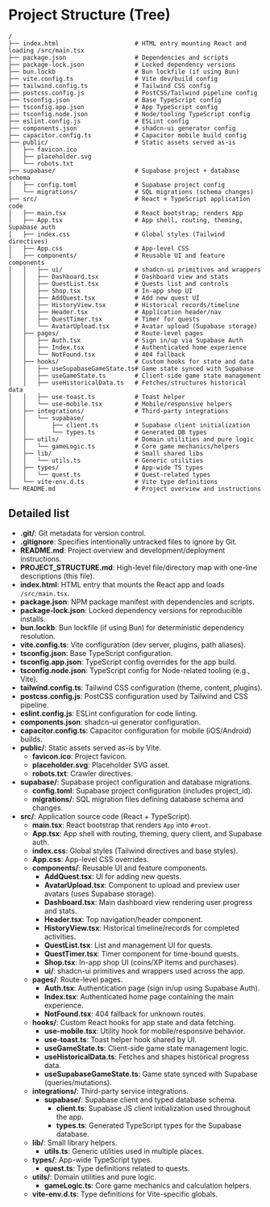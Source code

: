 # Project Structure (Tree)

```text
/
├── index.html                     # HTML entry mounting React and loading /src/main.tsx
├── package.json                   # Dependencies and scripts
├── package-lock.json              # Locked dependency versions
├── bun.lockb                      # Bun lockfile (if using Bun)
├── vite.config.ts                 # Vite dev/build config
├── tailwind.config.ts             # Tailwind CSS config
├── postcss.config.js              # PostCSS/Tailwind pipeline config
├── tsconfig.json                  # Base TypeScript config
├── tsconfig.app.json              # App TypeScript config
├── tsconfig.node.json             # Node/tooling TypeScript config
├── eslint.config.js               # ESLint config
├── components.json                # shadcn-ui generator config
├── capacitor.config.ts            # Capacitor mobile build config
├── public/                        # Static assets served as-is
│   ├── favicon.ico
│   ├── placeholder.svg
│   └── robots.txt
├── supabase/                      # Supabase project + database schema
│   ├── config.toml                # Supabase project config
│   └── migrations/                # SQL migrations (schema changes)
├── src/                           # React + TypeScript application code
│   ├── main.tsx                   # React bootstrap; renders App
│   ├── App.tsx                    # App shell, routing, theming, Supabase auth
│   ├── index.css                  # Global styles (Tailwind directives)
│   ├── App.css                    # App-level CSS
│   ├── components/                # Reusable UI and feature components
│   │   ├── ui/                    # shadcn-ui primitives and wrappers
│   │   ├── Dashboard.tsx          # Dashboard view and stats
│   │   ├── QuestList.tsx          # Quests list and controls
│   │   ├── Shop.tsx               # In-app shop UI
│   │   ├── AddQuest.tsx           # Add new quest UI
│   │   ├── HistoryView.tsx        # Historical records/timeline
│   │   ├── Header.tsx             # Application header/nav
│   │   ├── QuestTimer.tsx         # Timer for quests
│   │   └── AvatarUpload.tsx       # Avatar upload (Supabase storage)
│   ├── pages/                     # Route-level pages
│   │   ├── Auth.tsx               # Sign in/up via Supabase Auth
│   │   ├── Index.tsx              # Authenticated home experience
│   │   └── NotFound.tsx           # 404 fallback
│   ├── hooks/                     # Custom hooks for state and data
│   │   ├── useSupabaseGameState.ts# Game state synced with Supabase
│   │   ├── useGameState.ts        # Client-side game state management
│   │   ├── useHistoricalData.ts   # Fetches/structures historical data
│   │   ├── use-toast.ts           # Toast helper
│   │   └── use-mobile.tsx         # Mobile/responsive helpers
│   ├── integrations/              # Third-party integrations
│   │   └── supabase/
│   │       ├── client.ts          # Supabase client initialization
│   │       └── types.ts           # Generated DB types
│   ├── utils/                     # Domain utilities and pure logic
│   │   └── gameLogic.ts           # Core game mechanics/helpers
│   ├── lib/                       # Small shared libs
│   │   └── utils.ts               # Generic utilities
│   ├── types/                     # App-wide TS types
│   │   └── quest.ts               # Quest-related types
│   └── vite-env.d.ts              # Vite type definitions
└── README.md                      # Project overview and instructions
```

## Detailed list

- **.git/**: Git metadata for version control.
- **.gitignore**: Specifies intentionally untracked files to ignore by Git.
- **README.md**: Project overview and development/deployment instructions.
- **PROJECT_STRUCTURE.md**: High-level file/directory map with one-line descriptions (this file).
- **index.html**: HTML entry that mounts the React app and loads `/src/main.tsx`.
- **package.json**: NPM package manifest with dependencies and scripts.
- **package-lock.json**: Locked dependency versions for reproducible installs.
- **bun.lockb**: Bun lockfile (if using Bun) for deterministic dependency resolution.
- **vite.config.ts**: Vite configuration (dev server, plugins, path aliases).
- **tsconfig.json**: Base TypeScript configuration.
- **tsconfig.app.json**: TypeScript config overrides for the app build.
- **tsconfig.node.json**: TypeScript config for Node-related tooling (e.g., Vite).
- **tailwind.config.ts**: Tailwind CSS configuration (theme, content, plugins).
- **postcss.config.js**: PostCSS configuration used by Tailwind and CSS pipeline.
- **eslint.config.js**: ESLint configuration for code linting.
- **components.json**: shadcn-ui generator configuration.
- **capacitor.config.ts**: Capacitor configuration for mobile (iOS/Android) builds.
- **public/**: Static assets served as-is by Vite.
  - **favicon.ico**: Project favicon.
  - **placeholder.svg**: Placeholder SVG asset.
  - **robots.txt**: Crawler directives.
- **supabase/**: Supabase project configuration and database migrations.
  - **config.toml**: Supabase project configuration (includes project_id).
  - **migrations/**: SQL migration files defining database schema and changes.
- **src/**: Application source code (React + TypeScript).
  - **main.tsx**: React bootstrap that renders `App` into `#root`.
  - **App.tsx**: App shell with routing, theming, query client, and Supabase auth.
  - **index.css**: Global styles (Tailwind directives and base styles).
  - **App.css**: App-level CSS overrides.
  - **components/**: Reusable UI and feature components.
    - **AddQuest.tsx**: UI for adding new quests.
    - **AvatarUpload.tsx**: Component to upload and preview user avatars (uses Supabase storage).
    - **Dashboard.tsx**: Main dashboard view rendering user progress and stats.
    - **Header.tsx**: Top navigation/header component.
    - **HistoryView.tsx**: Historical timeline/records for completed activities.
    - **QuestList.tsx**: List and management UI for quests.
    - **QuestTimer.tsx**: Timer component for time-bound quests.
    - **Shop.tsx**: In-app shop UI (coins/XP items and purchases).
    - **ui/**: shadcn-ui primitives and wrappers used across the app.
  - **pages/**: Route-level pages.
    - **Auth.tsx**: Authentication page (sign in/up using Supabase Auth).
    - **Index.tsx**: Authenticated home page containing the main experience.
    - **NotFound.tsx**: 404 fallback for unknown routes.
  - **hooks/**: Custom React hooks for app state and data fetching.
    - **use-mobile.tsx**: Utility hook for mobile/responsive behavior.
    - **use-toast.ts**: Toast helper hook shared by UI.
    - **useGameState.ts**: Client-side game state management logic.
    - **useHistoricalData.ts**: Fetches and shapes historical progress data.
    - **useSupabaseGameState.ts**: Game state synced with Supabase (queries/mutations).
  - **integrations/**: Third-party service integrations.
    - **supabase/**: Supabase client and typed database schema.
      - **client.ts**: Supabase JS client initialization used throughout the app.
      - **types.ts**: Generated TypeScript types for the Supabase database.
  - **lib/**: Small library helpers.
    - **utils.ts**: Generic utilities used in multiple places.
  - **types/**: App-wide TypeScript types.
    - **quest.ts**: Type definitions related to quests.
  - **utils/**: Domain utilities and pure logic.
    - **gameLogic.ts**: Core game mechanics and calculation helpers.
  - **vite-env.d.ts**: Type definitions for Vite-specific globals.
